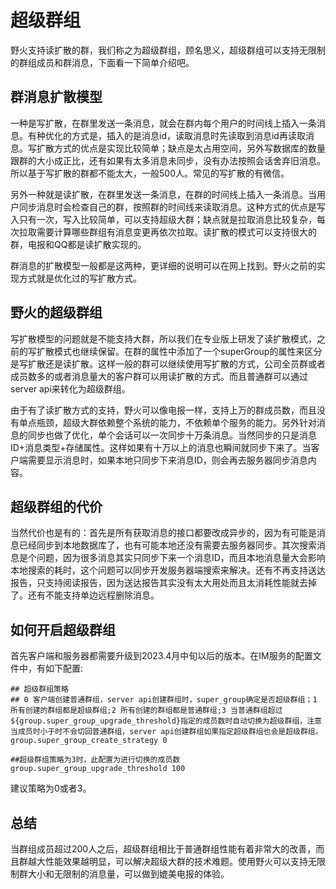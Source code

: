 # 超级群组
野火支持读扩散的群，我们称之为超级群组，顾名思义，超级群组可以支持无限制的群组成员和群消息，下面看一下简单介绍吧。

## 群消息扩散模型
一种是写扩散，在群里发送一条消息，就会在群内每个用户的时间线上插入一条消息。有种优化的方式是，插入的是消息id，读取消息时先读取到消息id再读取消息。写扩散方式的优点是实现比较简单；缺点是太占用空间，另外写数据库的数量跟群的大小成正比，还有如果有太多消息未同步，没有办法按照会话舍弃旧消息。所以基于写扩散的群都不能太大，一般500人。常见的写扩散的有微信。

另外一种就是读扩散，在群里发送一条消息，在群的时间线上插入一条消息。当用户同步消息时会检查自己的群，按照群的时间线来读取消息。这种方式的优点是写入只有一次，写入比较简单，可以支持超级大群；缺点就是拉取消息比较复杂，每次拉取需要计算哪些群组有消息变更再依次拉取。读扩散的模式可以支持很大的群，电报和QQ都是读扩散实现的。

群消息的扩散模型一般都是这两种，更详细的说明可以在网上找到。野火之前的实现方式就是优化过的写扩散方式。

## 野火的超级群组
写扩散模型的问题就是不能支持大群，所以我们在专业版上研发了读扩散模式，之前的写扩散模式也继续保留。在群的属性中添加了一个superGroup的属性来区分是写扩散还是读扩散。这样一般的群可以继续使用写扩散的方式，公司全员群或者成员数多的或者消息量大的客户群可以用读扩散的方式。而且普通群可以通过server api来转化为超级群组。

由于有了读扩散方式的支持，野火可以像电报一样，支持上万的群成员数，而且没有单点瓶颈，超级大群依赖整个系统的能力，不依赖单个服务的能力。另外针对消息的同步也做了优化，单个会话可以一次同步十万条消息。当然同步的只是消息ID+消息类型+存储属性。这样如果有十万以上的消息也瞬间就同步下来了。当客户端需要显示消息时，如果本地只同步下来消息ID，则会再去服务器同步消息内容。

## 超级群组的代价
当然代价也是有的：首先是所有获取消息的接口都要改成异步的，因为有可能是消息已经同步到本地数据库了，也有可能本地还没有需要去服务器同步。其次搜索消息是个问题，因为很多消息其实只同步下来一个消息ID，而且本地消息量大会影响本地搜索的耗时，这个问题可以同步开发服务器端搜索来解决。还有不再支持送达报告，只支持阅读报告，因为送达报告其实没有太大用处而且太消耗性能就去掉了。还有不能支持单边远程删除消息。

## 如何开启超级群组
首先客户端和服务器都需要升级到2023.4月中旬以后的版本。在IM服务的配置文件中，有如下配置:
```
## 超级群组策略
## 0 客户端创建普通群组，server api创建群组时，super_group确定是否超级群组；1 所有创建的群组都是超级群组;2 所有创建的群组都是普通群组;3 当普通群组超过${group.super_group_upgrade_threshold}指定的成员数时自动切换为超级群组，注意当成员时小于时不会切回普通群组，server api创建群组如果指定超级群组也会是超级群组。
group.super_group_create_strategy 0

##超级群组策略为3时，此配置为进行切换的成员数
group.super_group_upgrade_threshold 100
```
建议策略为0或者3。

## 总结
当群组成员超过200人之后，超级群组相比于普通群组性能有着非常大的改善，而且群越大性能效果越明显，可以解决超级大群的技术难题。使用野火可以支持无限制群大小和无限制的消息量，可以做到媲美电报的体验。
